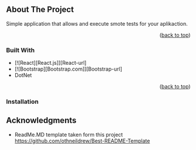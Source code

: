 <!-- Improved compatibility of back to top link: See: https://github.com/othneildrew/Best-README-Template/pull/73 -->
<a name="readme-top"></a>

<!-- ABOUT THE PROJECT -->
## About The Project
Simple application that allows and execute smote tests  for your aplikaction. 

<p align="right">(<a href="#readme-top">back to top</a>)</p>

### Built With

* [![React][React.js]][React-url]
* [![Bootstrap][Bootstrap.com]][Bootstrap-url]
* DotNet

<p align="right">(<a href="#readme-top">back to top</a>)</p>

### Installation

<!-- ACKNOWLEDGMENTS -->
## Acknowledgments
* ReadMe.MD template taken form this project https://github.com/othneildrew/Best-README-Template
